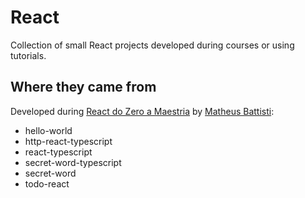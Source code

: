 # React
Collection of small React projects developed during courses or using tutorials.

## Where they came from
Developed during [React do Zero a Maestria](https://www.udemy.com/course/react-do-zero-a-maestria-c-hooks-router-api-projetos/) by [Matheus Battisti](https://www.udemy.com/user/matheus-battisti/):
- hello-world
- http-react-typescript
- react-typescript
- secret-word-typescript
- secret-word
- todo-react
